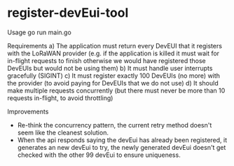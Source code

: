 # register-devEui-tool

Usage
go run main.go

Requirements
a) The application must return every DevEUI that it registers with the LoRaWAN
provider (e.g. if the application is killed it must wait for in-flight requests to finish
otherwise we would have registered those DevEUIs but would not be using them)
b) It must handle user interrupts gracefully (SIGINT)
c) It must register exactly 100 DevEUIs (no more) with the provider (to avoid paying
for DevEUIs that we do not use)
d) It should make multiple requests concurrently (but there must never be more than
10 requests in-flight, to avoid throttling)

Improvements
- Re-think the concurrency pattern, the current retry method doesn't seem like the cleanest solution.
- When the api responds saying the devEui has already been registered, it generates an new devEui to try, the newly generated devEui doesn't get checked with the other 
99 devEui to ensure uniqueness.
